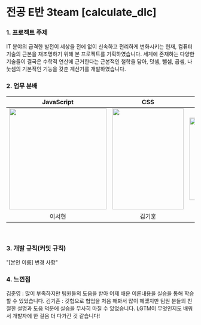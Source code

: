# 전공 E반 3team [calculate_dlc]
### 1. 프로젝트 주제
   IT 분야의 급격한 발전이 세상을 전에 없이 신속하고 편리하게 변화시키는 현재, 컴퓨터 기술의 근본을 재조명하기 위해 본 프로젝트를 기획하였습니다.
   세계에 존재하는 다양한 기술들이 결국은 수학적 연산에 근거한다는 근본적인 철학을 담아, 덧셈, 뺄셈, 곱셈, 나눗셈의 기본적인 기능을 갖춘 계산기를 개발하였습니다.

### 2. 업무 분배

|JavaScript|CSS|HTML|
|:------:|:------:|:------:|
|<img src="https://github.com/BlackBean99/calculate_dlc/assets/54806810/ab30bd0f-e8d9-4a11-8fb5-88ab370c08f8" width = "260" height="270">|<img src="https://github.com/BlackBean99/calculate_dlc/assets/54806810/e1d620b5-ac7e-40ba-8acf-ab938e4f1298" width = "190" height="270">|<img src="https://github.com/BlackBean99/calculate_dlc/assets/54806810/2775338c-6836-40d3-a745-8cdffd29c280" width = "200" height="220">|
|이서현|김기훈|김준영|

</br>

### 3. 개발 규칙(커밋 규칙)
   "[본인 이름] 변경 사항"

### 4. 느낀점
김준영 : 많이 부족하지만 팀원들의 도움을 받아 어제 배운 이론내용을 실습을 통해 학습할 수 있었습니다.
김기훈 : 깃헙으로 협업을 처음 해봐서 많이 헤맸지만 팀원 분들의 친절한 설명과 도움 덕분에 실습을 무사히 마칠 수 있었습니다. LGTM이 무엇인지도 배워서 개발자에 한 걸음 더 다가간 것 같습니다!
